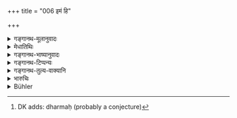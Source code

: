 +++
title = "006 इमं हि"

+++

<details><summary>गङ्गानथ-मूलानुवादः</summary>

Looking upon this as the highest duty of all castes, even weak husbands strive to guard their wives—(6).
</details>

<details><summary>मेधातिथिः</summary>

चातुर्वर्ण्यस्य एष उत्तमो[^२१] ********** **पश्यन्तो** जानानाः **दुर्बला अपि भर्तारो भार्यां रक्षितुं यतेरन्** प्रयत्नं कुर्युः । लिङर्थे भवन्ती यत ********** वस्त्वनिजगुप्तीतमतरेयत् तत्र मणापरिवृतं बहिर् आविरोद्भिजातं वधूवपुरहोरतये ऽतिरागात् । अ ********* क्षाभाय कियंचिन् नियमेनवतिद्युमानाराजकुलम् आश्रयादिना रक्षितव्या ॥ ९.६ ॥


[^२१]:
     DK adds: dharmaḥ (probably a conjecture)
</details>

<details><summary>गङ्गानथ-भाष्यानुवादः</summary>

This is the highest duty of all the four castes.

‘*Looking upon this*’—Knowing it as such.

‘*Even weak husbands*’—should ‘*strive*’, make due effort. The Present tense ending in ‘*guards*’, has the force of the Injunctive.

\*         \*         \*     
   \*         \*       
 \* (6)
</details>

<details><summary>गङ्गानथ-टिप्पन्यः</summary>

The verse is quoted in *Vivādaratnākara* (p. 411);—in *Parāśaramādhava*
(Vyavahāra, p. 323) *Nṛsiṃhaprasāda* (Vyavahāra, 32a);—in
*Kṛtyasārasamuccaya* (p. 98);—and in *Vīramitrodaya* (Vyavahāra, 158a).
</details>

<details><summary>गङ्गानथ-तुल्य-वाक्यानि</summary>

**(verses 9.5-7)  
**

See Comparative notes for [Verse
9.5].
</details>

<details><summary>भारुचिः</summary>

किं पुनर् इतरे । तच् च धर्मोत्तमत्वं स्त्रीरक्xअणस्य यथा भवति तथेदम् अधुनोच्यते सर्वर्थम् ॥ ९.६ ॥
</details>

<details><summary>Bühler</summary>

006	Considering that the highest duty of all castes, even weak husbands (must) strive to guard their wives.
</details>

